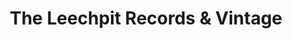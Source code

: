 ---
title: "The Leechpit Records & Vintage"
url: /colorado-springs/the-leechpit-records-und-vintage/
shop: Musik
---